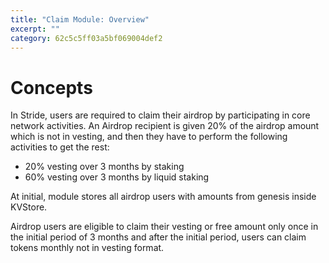 ```yaml
---
title: "Claim Module: Overview"
excerpt: ""
category: 62c5c5ff03a5bf069004def2
---
```



<!--
order: 1
-->

# Concepts

In Stride, users are required to claim their airdrop by participating in core network activities. An Airdrop recipient is given 20% of the airdrop amount which is not in vesting, and then they have to perform the following activities to get the rest:

* 20% vesting over 3 months by staking
* 60% vesting over 3 months by liquid staking

At initial, module stores all airdrop users with amounts from genesis inside KVStore.

Airdrop users are eligible to claim their vesting or free amount only once in the initial period of 3 months and after the initial period, users can claim tokens monthly not in vesting format.
